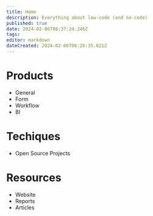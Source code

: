 ```yaml
---
title: Home
description: Everything about low-code (and no-code)
published: true
date: 2024-02-06T06:37:24.246Z
tags: 
editor: markdown
dateCreated: 2024-02-06T06:26:35.621Z
---
```



# Products

- General
- Form
- Workflow
- BI

# Techiques

- Open Source Projects

# Resources

- Website
- Reports
- Articles

